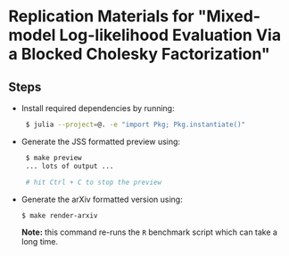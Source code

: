 # Replication Materials for "Mixed-model Log-likelihood Evaluation Via a Blocked Cholesky Factorization"


## Steps

- Install required dependencies by running:
   ```bash
    $ julia --project=@. -e "import Pkg; Pkg.instantiate()"
   ```
- Generate the JSS formatted preview using:
    ```bash
     $ make preview
     ... lots of output ...
    
     # hit Ctrl + C to stop the preview
    ```
- Generate the arXiv formatted version using:
    ```bash
    $ make render-arxiv
    ```
    **Note:** this command re-runs the `R` benchmark script which can take a long time.